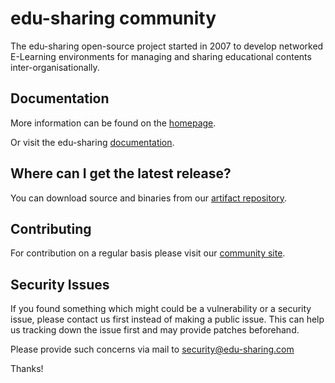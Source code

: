 
# edu-sharing community

The edu-sharing open-source project started in 2007 to develop networked E-Learning environments for managing and sharing educational contents inter-organisationally.

Documentation
-------------
More information can be found on the [homepage](http://www.edu-sharing.com).

Or visit the edu-sharing [documentation](http://docs.edu-sharing.com/confluence/edp).

Where can I get the latest release?
-----------------------------------
You can download source and binaries from our [artifact repository](https://artifacts.edu-sharing.com/#browse/browse:community-releases).

Contributing
------------
For contribution on a regular basis please visit our [community site](http://edu-sharing-network.org/?lang=en).

Security Issues
---------------
If you found something which might could be a vulnerability or a security issue, please contact us first instead of making a public issue. This can help us tracking down the issue first and may provide patches beforehand.

Please provide such concerns via mail to security@edu-sharing.com

Thanks!
